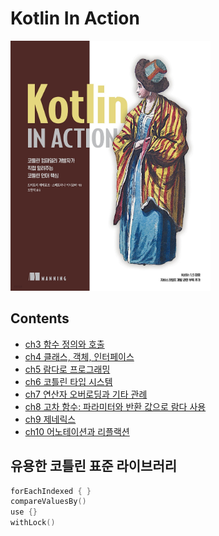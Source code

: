 # Kotlin In Action

<img src="book-contents/assets/book-cover.jpeg" witdh=300 height=400>

## Contents

* [ch3 함수 정의와 호출](ch3)
* [ch4 클래스, 객체, 인터페이스](ch4)
* [ch5 람다로 프로그래밍](ch5)
* [ch6 코틀린 타입 시스템](ch6)
* [ch7 연산자 오버로딩과 기타 관례](ch7)
* [ch8 고차 함수: 파라미터와 반환 값으로 람다 사용](ch8)
* [ch9 제네릭스](ch9)
* [ch10 어노테이션과 리플랙션](ch10)

## 유용한 코틀린 표준 라이브러리

```kotlin
forEachIndexed { }
compareValuesBy()
use {}
withLock()
```

